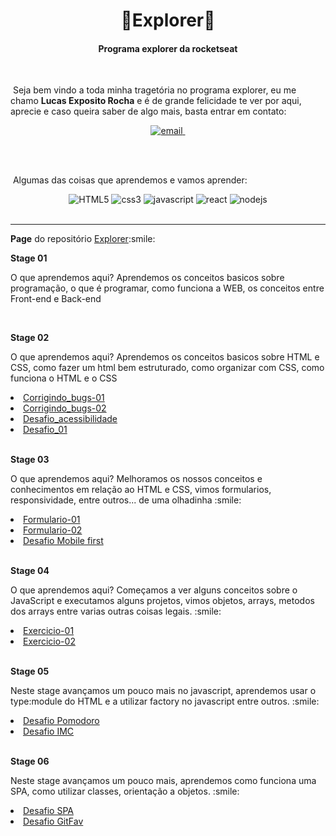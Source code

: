 <div align="center">
    <h1>🚀Explorer🚀</h1>
    <h4>Programa explorer da rocketseat</h4>
</div>
<br>

<p>&nbsp;Seja bem vindo a toda minha tragetória no programa explorer, eu me chamo <strong>Lucas Exposito Rocha</strong> e é de grande felicidade te ver por aqui, aprecie e caso queira saber de algo mais, basta entrar em contato:</p>
<div align="center">
  <a href="mailto:lucasexposito@gmail.com" target->
    <img src="https://img.shields.io/badge/Gmail-D14836?style=for-the-badge&logo=gmail&logoColor=white" alt="email">
  </a>
  <a href="http://api.whatsapp.com/send?1=pt_BR&phone=5524998641277">
    <img src="https://img.shields.io/badge/WhatsApp-25D366?style=for-the-badge&logo=whatsapp&logoColor=white" alt="">
  </a>
</div>

<br><br>

&nbsp;Algumas das coisas que aprendemos e vamos aprender:

<div display="flex" align="center">
    <img src="https://img.shields.io/badge/HTML5-E34F26?style=for-the-badge&logo=html5&logoColor=white" alt="HTML5">
    <img src="https://img.shields.io/badge/CSS3-1572B6?style=for-the-badge&logo=css3&logoColor=white" alt="css3">
    <img src="https://img.shields.io/badge/JavaScript-F7DF1E?style=for-the-badge&logo=javascript&logoColor=black" alt="javascript">
    <img src="https://img.shields.io/badge/React-20232A?style=for-the-badge&logo=react&logoColor=61DAFB" alt="react">
    <img src="https://img.shields.io/badge/Node.js-43853D?style=for-the-badge&logo=node.js&logoColor=white" alt="nodejs">
</div>
<br>
<hr>

<p><strong>Page</strong> do repositório <a href="https://lucasexprocha.github.io/Explorer/">Explorer</a>:smile:</p>

<p><strong>Stage 01</strong></p>
<p>O que aprendemos aqui? Aprendemos os conceitos basicos sobre programação, o que é programar, como funciona a WEB, os conceitos entre Front-end e Back-end</p>
<br>
<p><strong>Stage 02</strong></p>
<p>O que aprendemos aqui? Aprendemos os conceitos basicos sobre HTML e CSS, como fazer um html bem estruturado, como organizar com CSS, como funciona o HTML e o CSS</p>
<ui>
    <li><a href="./Stage02/Corrigindo_bugs-01">Corrigindo_bugs-01</a></li>
    <li><a href="./Stage02/Corrigindo_bugs-02">Corrigindo_bugs-02</a></li>
    <li><a href="./Stage02/Desafio_acessibilidade">Desafio_acessibilidade</a></li>
    <li><a href="./Stage02/DesafioStage-01">Desafio_01</a></li>
</ui>
<br>
<p><strong>Stage 03</strong></p>
<p>O que aprendemos aqui? Melhoramos os nossos conceitos e conhecimentos em relação ao HTML e CSS, vimos formularios, responsividade, entre outros... de uma olhadinha :smile:</p>

<ui>
  <li><a href="./Stage03/Formulario-01">Formulario-01</a></li>
  <li><a href="./Stage03/Formulario-02">Formulario-02</a></li>
  <li><a href="./Stage03/Mobile-First">Desafio Mobile first</a></li>
</ui>
<br>

<p><strong>Stage 04</strong></p>
<p>O que aprendemos aqui? Começamos a ver alguns conceitos sobre o JavaScript e executamos alguns projetos, vimos objetos, arrays, metodos dos arrays entre varias outras coisas legais. :smile:</p>

<ui>
  <li><a href="./Stage04/Exercicio01">Exercicio-01</a></li>
  <li><a href="./Stage04/Exercicio02">Exercicio-02</a></li>
</ui>
<br>

<p><strong>Stage 05</strong></p>
<p>Neste stage avançamos um pouco mais no javascript, aprendemos usar o type:module do HTML e a utilizar factory no javascript entre outros. :smile:</p>

<ui>
  <li><a href="./Stage05/Desafio">Desafio Pomodoro</a></li>
  <li><a href="./Stage05/Desafio-IMC">Desafio IMC</a></li>
</ui>
<br>

<p><strong>Stage 06</strong></p>
<p>Neste stage avançamos um pouco mais, aprendemos como funciona uma SPA, como utilizar classes, orientação a objetos. :smile:</p>

<ui>
  <li><a href="./Stage06/Desafio-SPA">Desafio SPA</a></li>
  <li><a href="./Stage06/GitFav">Desafio GitFav</a></li>
</ui>
